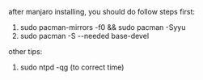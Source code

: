 after manjaro installing, you should do follow steps first: 
1. sudo pacman-mirrors -f0 && sudo pacman -Syyu
2. sudo pacman -S --needed base-devel


other tips:

1. sudo ntpd -qg (to correct time)
